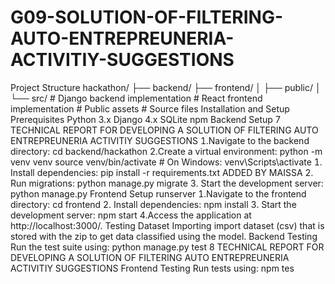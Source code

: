 # G09-SOLUTION-OF-FILTERING-AUTO-ENTREPREUNERIA-ACTIVITIY-SUGGESTIONS
 Project Structure
 hackathon/
 ├── backend/
 ├── frontend/
 │   ├── public/
 │   └── src/
                # Django backend implementation
               # React frontend implementation
             # Public assets
                # Source files
 Installation and Setup
 Prerequisites
 Python 3.x
 Django 4.x
 SQLite
 npm
 Backend Setup
 7
 TECHNICAL REPORT FOR DEVELOPING A SOLUTION OF FILTERING AUTO ENTREPREUNERIA ACTIVITIY SUGGESTIONS
Navigate to the backend directory:
 cd backend/hackathon
 Create a virtual environment:
 python -m venv venv
 source venv/bin/activate  # On Windows: venv\Scripts\activate
  Install dependencies:
 pip install -r requirements.txt
 ADDED BY MAISSA
  Run migrations:
 python 
manage.py
 migrate
  Start the development server:
 python 
manage.py
 Frontend Setup
 runserver
 Navigate to the frontend directory:
 cd frontend
  Install dependencies:
 npm install
  Start the development server:
 npm start
 Access the application at 
http://localhost:3000/.
 Testing
 Dataset Importing
 import dataset (csv) that is stored with the zip to get data classified using the 
model.
 Backend Testing
 Run the test suite using:
 python 
manage.py test
 8
 TECHNICAL REPORT FOR DEVELOPING A SOLUTION OF FILTERING AUTO ENTREPREUNERIA ACTIVITIY SUGGESTIONS
Frontend Testing
 Run tests using:
 npm tes
